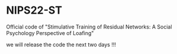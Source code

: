 # NIPS22-ST 
Official code of "Stimulative Training of Residual Networks: A Social Psychology Perspective of Loafing"

we will release the code the next two days !!!

